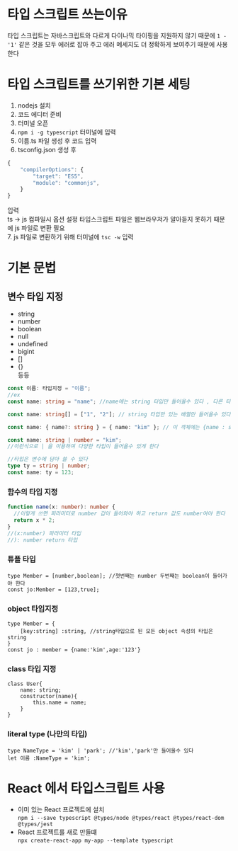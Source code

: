 # 타입 스크립트 쓰는이유

타입 스크립트는 자바스크립트와 다르게 다이나믹 타이핑을 지원하지 않기 때문에 `1 - '1'` 같은 것을 모두 에러로 잡아 주고 에러 메세지도 더 정확하게 보여주기 때문에 사용한다

# 타입 스크립트를 쓰기위한 기본 세팅

1. nodejs 설치
2. 코드 에디터 준비
3. 터미널 오픈
4. `npm i -g typescript` 터미널에 입력
5. 이름.ts 파일 생성 후 코드 입력
6. tsconfig.json 생성 후

```js
{
    "compilerOptions": {
        "target": "ES5",
        "module": "commonjs",
    }
}
```

입력  
ts -> js 컴파일시 옵션 설정
타입스크립트 파일은 웹브라우저가 알아듣지 못하기 때문에 js 파일로 변환 필요  
7. js 파일로 변환하기 위해 터미널에 `tsc -w` 입력

# 기본 문법

## 변수 타입 지정

- string
- number
- boolean
- null
- undefined
- bigint
- []
- {}  
  등등

```ts
const 이름: 타입지정 = "이름";
//ex
const name: string = "name"; //name에는 string 타입만 들어올수 있다 , 다른 타입들어가면 에러

const name: string[] = ["1", "2"]; // string 타입만 있는 배열만 들어올수 있다

const name: { name?: string } = { name: "kim" }; // 이 객체에는 {name : string} 인 것만 들어올수 있다 , name에 ?를 붙여 옵션이라는것을 표현

const name: string | number = "kim";
//이런식으로 | 을 이용하여 다양한 타입이 들어올수 있게 한다

//타입은 변수에 담아 쓸 수 있다
type ty = string | number;
const name: ty = 123;
```

### 함수의 타입 지정

```ts
function name(x: number): number {
  //이렇게 쓰면 파라미터로 number 갑이 들어와야 하고 return 값도 number여야 한다
  return x * 2;
}
//(x:number) 파라미터 타입
//): number return 타입
```

### 튜플 타입

```TS
type Member = [number,boolean]; //첫번째는 number 두번째는 boolean이 들어가야 한다
const jo:Member = [123,true];
```

### object 타입지정

```TS
type Member = {
    [key:string] :string, //string타입으로 된 모든 object 속성의 타입은 string
}
const jo : member = {name:'kim',age:'123'}
```

### class 타입 지정

```TS
class User{
    name: string;
    constructor(name){
        this.name = name;
    }
}
```

### literal type (나만의 타입)

```TS
type NameType = 'kim' | 'park'; //'kim','park'만 들어올수 있다
let 이름 :NameType = 'kim';
```

# React 에서 타입스크립트 사용

- 이미 있는 React 프로젝트에 설치  
  `npm i --save typescript @types/node @types/react @types/react-dom @types/jest`
- React 프로젝트를 새로 만들떄  
  `npx create-react-app my-app --template typescript`
